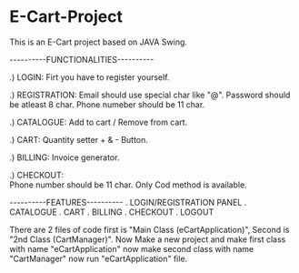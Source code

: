 # E-Cart-Project

This is an E-Cart project based on JAVA Swing.

----------FUNCTIONALITIES----------

.) LOGIN:
   Firt you have to register yourself.

.) REGISTRATION:
   Email should use special char like "@".
   Password should be atleast 8 char.
   Phone numeber should be 11 char.

.) CATALOGUE:
   Add to cart / Remove from cart.

.) CART:
   Quantity setter + & - Button.

.) BILLING:
   Invoice generator.

.) CHECKOUT:  
   Phone number should be 11 char.
   Only Cod method is available.

----------FEATURES----------
. LOGIN/REGISTRATION PANEL
. CATALOGUE
. CART 
. BILLING
. CHECKOUT
. LOGOUT

There are 2 files of code first is "Main Class (eCartApplication)", Second is "2nd Class (CartManager)". Now Make a new project and make first class with name "eCartApplication" now make second class with name "CartManager" now run "eCartApplication" file.
